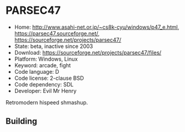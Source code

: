 # PARSEC47

- Home: http://www.asahi-net.or.jp/~cs8k-cyu/windows/p47_e.html, https://parsec47.sourceforge.net/, https://sourceforge.net/projects/parsec47/
- State: beta, inactive since 2003
- Download: https://sourceforge.net/projects/parsec47/files/
- Platform: Windows, Linux
- Keyword: arcade, fight
- Code language: D
- Code license: 2-clause BSD
- Code dependency: SDL
- Developer: Evil Mr Henry

Retromodern hispeed shmashup.

## Building
